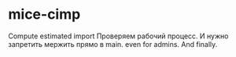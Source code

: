 # mice-cimp
Compute estimated import
Проверяем рабочий процесс. И нужно запретить мержить прямо в main. even for admins. And finally.